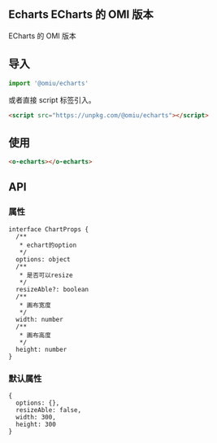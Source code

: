 ## Echarts ECharts 的 OMI 版本
ECharts 的 OMI 版本
## 导入

```js
import '@omiu/echarts'
```

或者直接 script 标签引入。


```html
<script src="https://unpkg.com/@omiu/echarts"></script>
```

## 使用

```html
<o-echarts></o-echarts>
```


## API

### 属性

```tsx
interface ChartProps {
  /**
   * echart的option
   */
  options: object
  /**
   * 是否可以resize
   */
  resizeAble?: boolean
  /**
   * 画布宽度
   */
  width: number
  /**
   * 画布高度
   */
  height: number
}
```

### 默认属性
```tsx
{
  options: {},
  resizeAble: false,
  width: 300,
  height: 300
}
```
